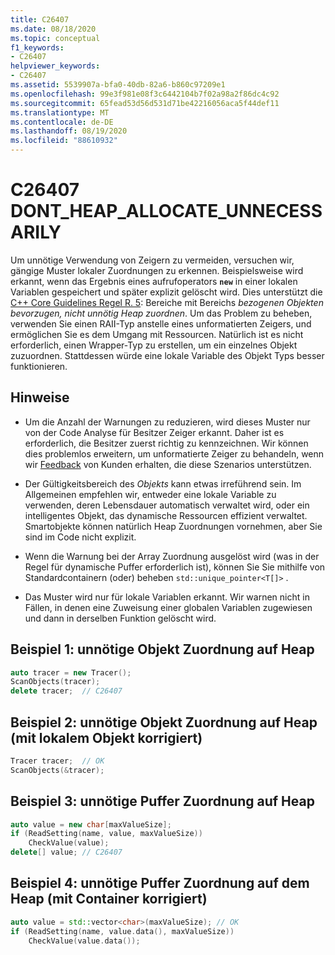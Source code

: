 ```yaml
---
title: C26407
ms.date: 08/18/2020
ms.topic: conceptual
f1_keywords:
- C26407
helpviewer_keywords:
- C26407
ms.assetid: 5539907a-bfa0-40db-82a6-b860c97209e1
ms.openlocfilehash: 99e3f981e08f3c6442104b7f02a98a2f86dc4c92
ms.sourcegitcommit: 65fead53d56d531d71be42216056aca5f44def11
ms.translationtype: MT
ms.contentlocale: de-DE
ms.lasthandoff: 08/19/2020
ms.locfileid: "88610932"
---
```

# <a name="c26407-dont_heap_allocate_unnecessarily"></a>C26407 DONT_HEAP_ALLOCATE_UNNECESSARILY

Um unnötige Verwendung von Zeigern zu vermeiden, versuchen wir, gängige Muster lokaler Zuordnungen zu erkennen. Beispielsweise wird erkannt, wenn das Ergebnis eines aufrufoperators **`new`** in einer lokalen Variablen gespeichert und später explizit gelöscht wird. Dies unterstützt die [C++ Core Guidelines Regel R. 5](https://github.com/isocpp/CppCoreGuidelines/blob/master/CppCoreGuidelines.md#r5-prefer-scoped-objects-dont-heap-allocate-unnecessarily): Bereiche mit Bereichs *bezogenen Objekten bevorzugen, nicht unnötig Heap zuordnen*. Um das Problem zu beheben, verwenden Sie einen RAII-Typ anstelle eines unformatierten Zeigers, und ermöglichen Sie es dem Umgang mit Ressourcen. Natürlich ist es nicht erforderlich, einen Wrapper-Typ zu erstellen, um ein einzelnes Objekt zuzuordnen. Stattdessen würde eine lokale Variable des Objekt Typs besser funktionieren.

## <a name="remarks"></a>Hinweise

- Um die Anzahl der Warnungen zu reduzieren, wird dieses Muster nur von der Code Analyse für Besitzer Zeiger erkannt. Daher ist es erforderlich, die Besitzer zuerst richtig zu kennzeichnen. Wir können dies problemlos erweitern, um unformatierte Zeiger zu behandeln, wenn wir [Feedback](https://developercommunity.visualstudio.com/spaces/62/index.html) von Kunden erhalten, die diese Szenarios unterstützen.

- Der Gültigkeitsbereich des *Objekts* kann etwas irreführend sein. Im Allgemeinen empfehlen wir, entweder eine lokale Variable zu verwenden, deren Lebensdauer automatisch verwaltet wird, oder ein intelligentes Objekt, das dynamische Ressourcen effizient verwaltet. Smartobjekte können natürlich Heap Zuordnungen vornehmen, aber Sie sind im Code nicht explizit.

- Wenn die Warnung bei der Array Zuordnung ausgelöst wird (was in der Regel für dynamische Puffer erforderlich ist), können Sie Sie mithilfe von Standardcontainern (oder) beheben `std::unique_pointer<T[]>` .

- Das Muster wird nur für lokale Variablen erkannt. Wir warnen nicht in Fällen, in denen eine Zuweisung einer globalen Variablen zugewiesen und dann in derselben Funktion gelöscht wird.

## <a name="example-1-unnecessary-object-allocation-on-heap"></a>Beispiel 1: unnötige Objekt Zuordnung auf Heap

```cpp
auto tracer = new Tracer();
ScanObjects(tracer);
delete tracer;  // C26407
```

## <a name="example-2-unnecessary-object-allocation-on-heap-fixed-with-local-object"></a>Beispiel 2: unnötige Objekt Zuordnung auf Heap (mit lokalem Objekt korrigiert)

```cpp
Tracer tracer;  // OK
ScanObjects(&tracer);
```

## <a name="example-3-unnecessary-buffer-allocation-on-heap"></a>Beispiel 3: unnötige Puffer Zuordnung auf Heap

```cpp
auto value = new char[maxValueSize];
if (ReadSetting(name, value, maxValueSize))
    CheckValue(value);
delete[] value; // C26407
```

## <a name="example-4-unnecessary-buffer-allocation-on-the-heap-fixed-with-container"></a>Beispiel 4: unnötige Puffer Zuordnung auf dem Heap (mit Container korrigiert)

```cpp
auto value = std::vector<char>(maxValueSize); // OK
if (ReadSetting(name, value.data(), maxValueSize))
    CheckValue(value.data());
```
